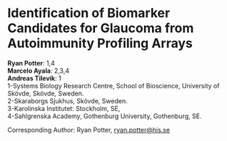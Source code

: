 # Identification of Biomarker Candidates for Glaucoma from Autoimmunity Profiling Arrays

**Ryan Potter**: 1,4  
**Marcelo Ayala**: 2,3,4  
**Andreas Tilevik**: 1  
1-Systems Biology Research Centre, School of Bioscience, University of Skövde, Skövde, Sweden.  
2-Skaraborgs Sjukhus, Skövde, Sweden.  
3-Karolinska Institutet: Stockholm, SE,  
4-Sahlgrenska Academy, Gothenburg University, Gothenburg, SE.  

Corresponding Author: Ryan Potter, ryan.potter@his.se
